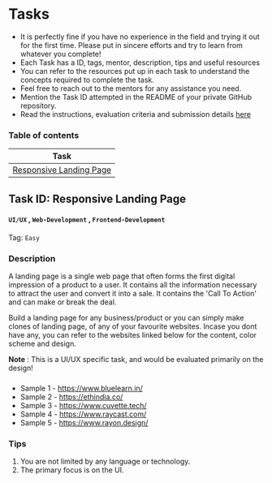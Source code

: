 # Tasks

* It is perfectly fine if you have no experience in the field and trying it out for the first time. Please put in sincere efforts and try to learn from whatever you complete!
* Each Task has a ID, tags, mentor, description, tips and useful resources
* You can refer to the resources put up in each task to understand the concepts required to complete the task.
* Feel free to reach out to the mentors for any assistance you need.
* Mention the Task ID attempted in the README of your private GitHub repository.
* Read the instructions, evaluation criteria and submission details [here](./README.md)

### Table of contents
| Task      |
| ----------- |
| [Responsive Landing Page](https://github.com/Esummit-organization/ESIC-Web-Recruitments/blob/main/Tasks.md#task-id-responsive-landing-page)        |

## Task ID: Responsive Landing Page
#### `UI/UX` , `Web-Development` , `Frontend-Development`

Tag: `Easy`

### Description
A landing page is a single web page that often forms the first digital impression of a product to a user. It contains all the information necessary to attract the user and convert it into a sale. It contains the 'Call To Action' and can make or break the deal.

Build a landing page for any business/product or you can simply make clones of landing page, of any of your favourite websites. Incase you dont have any, you can refer to the websites linked below for the content, color scheme and design.

**Note** : This is a UI/UX specific task, and would be evaluated primarily on the design!

### 
* Sample 1 - https://www.bluelearn.in/
* Sample 2 - https://ethindia.co/
* Sample 3 - https://www.cuvette.tech/
* Sample 4 - https://www.raycast.com/
* Sample 5 - https://www.rayon.design/

### Tips
1. You are not limited by any language or technology.
2. The primary focus is on the UI.
